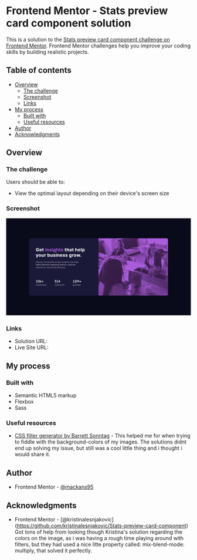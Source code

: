 # Frontend Mentor - Stats preview card component solution

This is a solution to the [Stats preview card component challenge on Frontend Mentor](https://www.frontendmentor.io/challenges/stats-preview-card-component-8JqbgoU62). Frontend Mentor challenges help you improve your coding skills by building realistic projects.

## Table of contents

- [Overview](#overview)
  - [The challenge](#the-challenge)
  - [Screenshot](#screenshot)
  - [Links](#links)
- [My process](#my-process)
  - [Built with](#built-with)
  - [Useful resources](#useful-resources)
- [Author](#author)
- [Acknowledgments](#acknowledgments)

## Overview

### The challenge

Users should be able to:

- View the optimal layout depending on their device's screen size

### Screenshot

![Screenshot of project](/images/FrontEndChallengeNumberOneScreenshot.png)

### Links

- Solution URL: [](https://mackans95.github.io/FrontEndChallengeOne)
- Live Site URL: [](https://mackans95.github.io/FrontEndChallengeOne)

## My process

### Built with

- Semantic HTML5 markup
- Flexbox
- Sass

### Useful resources

- [CSS filter generator by Barrett Sonntag](https://codepen.io/sosuke/pen/Pjoqqp) - This helped me for when trying to fiddle with the background-colors of my images.
  The solutions didnt end up solving my issue, but still was a cool little thing and i thought i would share it.

## Author

- Frontend Mentor - [@mackans95](https://www.frontendmentor.io/profile/yourusername)

## Acknowledgments

- Frontend Mentor - [@kristinalesnjakovic] (https://github.com/kristinalesnjakovic/Stats-preview-card-component)
  Got tons of help from looking though Kristina's solution regarding the colors on the image, as i was having a rough time
  playing around with filters, but they had used a nice litte property called: mix-blend-mode: multiply, that solved it perfectly.
